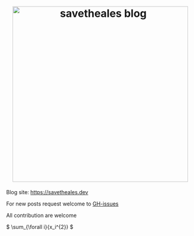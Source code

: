 <h1 align="center">
  <img src="static/img/logo.png"
  alt="savetheales blog" width="470"></a>
</h1>

Blog site: https://savetheales.dev

For new posts request welcome to [GH-issues](https://github.com/SaveTheAles/blog/issues)

All contribution are welcome

$ \sum_{\forall i}{x_i^{2}} $